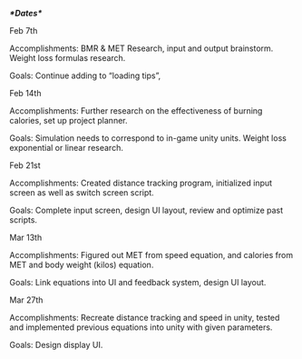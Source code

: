 ***\*Dates\****

Feb 7th

Accomplishments: BMR & MET Research, input and output brainstorm. Weight loss formulas research.

Goals: Continue adding to “loading tips”, 

 

Feb 14th

Accomplishments: Further research on the effectiveness of burning calories, set up project planner.

Goals: Simulation needs to correspond to in-game unity units. Weight loss exponential or linear research.

 

Feb 21st

Accomplishments: Created distance tracking program, initialized input screen as well as switch screen script.

Goals: Complete input screen, design UI layout, review and optimize past scripts.



Mar 13th

Accomplishments: Figured out MET from speed equation, and calories from MET and body weight (kilos) equation.

Goals: Link equations into UI and feedback system, design UI layout.



Mar 27th

Accomplishments: Recreate distance tracking and speed in unity, tested and implemented previous equations into unity with given parameters.

Goals: Design display UI.
